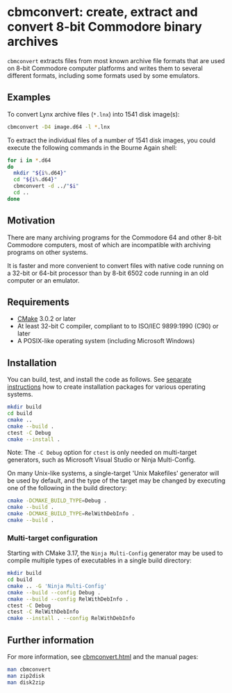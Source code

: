 # cbmconvert: create, extract and convert 8-bit Commodore binary archives

`cbmconvert` extracts files from most known archive file formats that
are used on 8-bit Commodore computer platforms and writes them to
several different formats, including some formats used by some
emulators.

## Examples

To convert Lynx archive files (`*.lnx`) into 1541 disk image(s):
```sh
cbmconvert -D4 image.d64 -l *.lnx
```
To extract the individual files of a number of 1541 disk images, you
could execute the following commands in the Bourne Again shell:
```bash
for i in *.d64
do
  mkdir "${i%.d64}"
  cd "${i%.d64}"
  cbmconvert -d ../"$i"
  cd ..
done
```

## Motivation

There are many archiving programs for the Commodore 64 and other 8-bit
Commodore computers, most of which are incompatible with archiving
programs on other systems.

It is faster and more convenient to convert files with native code
running on a 32-bit or 64-bit processor than by 8-bit 6502 code
running in an old computer or an emulator.

## Requirements

* [CMake](https://cmake.org) 3.0.2 or later
* At least 32-bit C compiler, compliant to to ISO/IEC 9899:1990 (C90) or later
* A POSIX-like operating system (including Microsoft Windows)

## Installation

You can build, test, and install the code as follows.
See [separate instructions](PACKAGING.md) how to create installation
packages for various operating systems.

```sh
mkdir build
cd build
cmake ..
cmake --build .
ctest -C Debug
cmake --install .
```
Note: The `-C Debug` option for `ctest` is only needed on
multi-target generators, such as Microsoft Visual Studio
or Ninja Multi-Config.

On many Unix-like systems, a single-target 'Unix Makefiles' generator
will be used by default, and the type of the target may be changed
by executing one of the following in the build directory:
```sh
cmake -DCMAKE_BUILD_TYPE=Debug .
cmake --build .
cmake -DCMAKE_BUILD_TYPE=RelWithDebInfo .
cmake --build .
```

### Multi-target configuration

Starting with CMake 3.17, the `Ninja Multi-Config` generator may be used
to compile multiple types of executables in a single build directory:

```sh
mkdir build
cd build
cmake .. -G 'Ninja Multi-Config'
cmake --build --config Debug .
cmake --build --config RelWithDebInfo .
ctest -C Debug
ctest -C RelWithDebInfo
cmake --install . --config RelWithDebInfo
```

## Further information

For more information, see [cbmconvert.html](cbmconvert.html) and
the manual pages:
```sh
man cbmconvert
man zip2disk
man disk2zip
```
